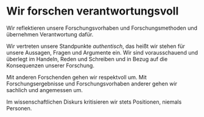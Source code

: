 ﻿<!---
   NAME - The NAME of this project is:
ethos

  FILE - The FILENAME of the current file is:
/v6a1.md

  CREATION - This project was CREATED on:
2017-01-28-16:15:00 UTC

  MODIFICATION - This project was last MODIFIED on:
2017-01-28-16:15:00 UTC

  VERSION - The current VERSION of this project is:
<git-commit-hash>-2017-01-28-16:15:00 UTC

  CREATOR(S) - This project was CREATED by:
Michael Czechowski, Martin Maga

  CONTACT - You can CONTACT the creator(s) or developer(s) of this project at:
E-Mail: mail@martinmaga.de

  COPYRIGHT - The COPYRIGHT holder of this project is:
COPYRIGHT (c) 2016 Martin Maga

  LICENSE - This project is LICENSED under the following license:
Martin Maga 2016 CC BY-SA 4.0 https://creativecommons.org

  SUBFILE – This is a SUBFILE! For more INFORMATION on this project go to:
/README.md
--->

# Wir forschen verantwortungsvoll

Wir reflektieren unsere Forschungsvorhaben und Forschungsmethoden und übernehmen Verantwortung dafür.

Wir vertreten unsere Standpunkte *authentisch*, das heißt wir stehen für unsere Aussagen, Fragen und Argumente ein. Wir sind vorausschauend und überlegt im Handeln, Reden und Schreiben und in Bezug auf die Konsequenzen unserer Forschung.

Mit anderen Forschenden gehen wir respektvoll um. Mit Forschungsergebnisse und Forschungsvorhaben anderer gehen wir sachlich und angemessen um.

Im wissenschaftlichen Diskurs kritisieren wir stets Positionen, niemals Personen.
